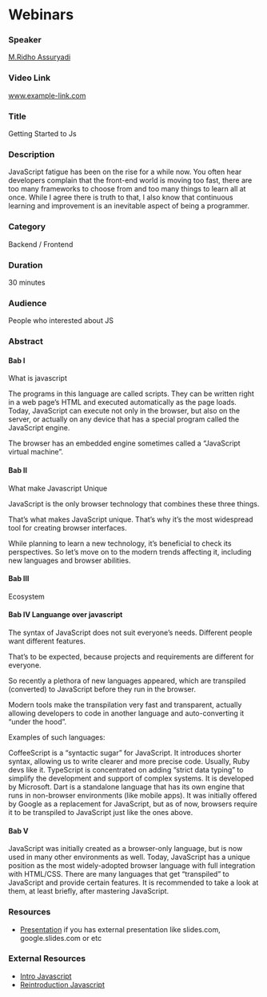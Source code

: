 # Webinars

### Speaker

[M.Ridho Assuryadi](https://www.linkedin.com/in/m-ridho/)

### Video Link

www.example-link.com

### Title

Getting Started to Js

### Description

JavaScript fatigue has been on the rise for a while now. You often hear developers complain that the front-end world is moving too fast, there are too many frameworks to choose from and too many things to learn all at once. While I agree there is truth to that, I also know that continuous learning and improvement is an inevitable aspect of being a programmer.

### Category

Backend / Frontend

### Duration

30 minutes

### Audience

People who interested about JS

### Abstract

#### Bab I

What is javascript

The programs in this language are called scripts. They can be written right in a web page’s HTML and executed automatically as the page loads.
Today, JavaScript can execute not only in the browser, but also on the server, or actually on any device that has a special program called the JavaScript engine.

The browser has an embedded engine sometimes called a “JavaScript virtual machine”.

#### Bab II

What make Javascript Unique

JavaScript is the only browser technology that combines these three things.

That’s what makes JavaScript unique. That’s why it’s the most widespread tool for creating browser interfaces.

While planning to learn a new technology, it’s beneficial to check its perspectives. So let’s move on to the modern trends affecting it, including new languages and browser abilities.

#### Bab III

Ecosystem

#### Bab IV Languange over javascript

The syntax of JavaScript does not suit everyone’s needs. Different people want different features.

That’s to be expected, because projects and requirements are different for everyone.

So recently a plethora of new languages appeared, which are transpiled (converted) to JavaScript before they run in the browser.

Modern tools make the transpilation very fast and transparent, actually allowing developers to code in another language and auto-converting it “under the hood”.

Examples of such languages:

CoffeeScript is a “syntactic sugar” for JavaScript. It introduces shorter syntax, allowing us to write clearer and more precise code. Usually, Ruby devs like it.
TypeScript is concentrated on adding “strict data typing” to simplify the development and support of complex systems. It is developed by Microsoft.
Dart is a standalone language that has its own engine that runs in non-browser environments (like mobile apps). It was initially offered by Google as a replacement for JavaScript, but as of now, browsers require it to be transpiled to JavaScript just like the ones above.

#### Bab V

JavaScript was initially created as a browser-only language, but is now used in many other environments as well.
Today, JavaScript has a unique position as the most widely-adopted browser language with full integration with HTML/CSS.
There are many languages that get “transpiled” to JavaScript and provide certain features. It is recommended to take a look at them, at least briefly, after mastering JavaScript.

### Resources

- [Presentation]() if you has external presentation like slides.com, google.slides.com or etc

### External Resources

- [Intro Javascript](https://javascript.info/intro)
- [Reintroduction Javascript](https://developer.mozilla.org/en-US/docs/Web/JavaScript/A_re-introduction_to_JavaScript)
